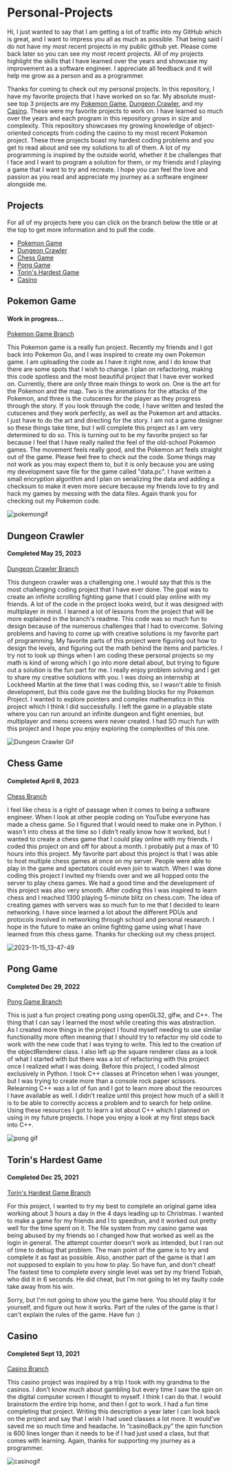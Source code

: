 # Personal-Projects
Hi, I just wanted to say that I am getting a lot of traffic into my GitHub which is great, and I want to impress you all as much as possible. That being said I do not have my most recent projects in my public github yet. Please come back later so you can see my most recent projects. All of my projects highlight the skills that I have learned over the years and showcase my improvement as a software engineer. I appreciate all feedback and it will help me grow as a person and as a programmer.

Thanks for coming to check out my personal projects. In this repository, I have my favorite projects that I have worked on so far. My absolute must-see top 3 projects are my [Pokemon Game](#pokemon-game), [Dungeon Crawler](#dungeon-crawler), and my [Casino](#casino). These were my favorite projects to work on. I have learned so much over the years and each program in this repository grows in size and complexity. This repository showcases my growing knowledge of object-oriented concepts from coding the casino to my most recent Pokemon project. These three projects boast my hardest coding problems and you get to read about and see my solutions to all of them. A lot of my programming is inspired by the outside world, whether it be challenges that I face and I want to program a solution for them, or my friends and I playing a game that I want to try and recreate. I hope you can feel the love and passion as you read and appreciate my journey as a software engineer alongside me.

## Projects
For all of my projects here you can click on the branch below the title or at the top to get more information and to pull the code.
- [Pokemon Game](#pokemon-game)
- [Dungeon Crawler](#dungeon-crawler)
- [Chess Game](#chess-game)
- [Pong Game](#pong-game)
- [Torin's Hardest Game](#torins-hardest-game)
- [Casino](#casino)

## Pokemon Game
#### Work in progress...
[Pokemon Game Branch](../Pokemon-Game)

This Pokemon game is a really fun project. Recently my friends and I got back into Pokemon Go, and I was inspired to create my own Pokemon game. I am uploading the code as I have it right now, and I do know that there are some spots that I wish to change. I plan on refactoring, making this code spotless and the most beautiful project that I have ever worked on. Currently, there are only three main things to work on. One is the art for the Pokemon and the map. Two is the animations for the attacks of the Pokemon, and three is the cutscenes for the player as they progress through the story. If you look through the code, I have written and tested the cutscenes and they work perfectly, as well as the Pokemon art and attacks. I just have to do the art and directing for the story. I am not a game designer so these things take time, but I will complete this project as I am very determined to do so. This is turning out to be my favorite project so far because I feel that I have really nailed the feel of the old-school Pokemon games. The movement feels really good, and the Pokemon art feels straight out of the game. Please feel free to check out the code. Some things may not work as you may expect them to, but it is only because you are using my development save file for the game called "data.pc". I have written a small encryption algorithm and I plan on serializing the data and adding a checksum to make it even more secure because my friends love to try and hack my games by messing with the data files. Again thank you for checking out my Pokemon code. 

![pokemongif](https://github.com/Legendarylion1/Personal-Projects/assets/74434159/6b69e2d8-7e4a-4a1a-83f7-d1e847e67bb8)

## Dungeon Crawler
#### Completed May 25, 2023
[Dungeon Crawler Branch](../Dungeon-Crawler)

This dungeon crawler was a challenging one. I would say that this is the most challenging coding project that I have ever done. The goal was to create an infinite scrolling fighting game that I could play online with my friends. A lot of the code in the project looks weird, but it was designed with multiplayer in mind. I learned a lot of lessons from the project that will be more explained in the branch's readme. This code was so much fun to design because of the numerous challenges that I had to overcome. Solving problems and having to come up with creative solutions is my favorite part of programming. My favorite parts of this project were figuring out how to design the levels, and figuring out the math behind the items and particles. I try not to look up things when I am coding these personal projects so my math is kind of wrong which I go into more detail about, but trying to figure out a solution is the fun part for me. I really enjoy problem solving and I get to share my creative solutions with you. I was doing an internship at Lockheed Martin at the time that I was coding this, so I wasn't able to finish development, but this code gave me the building blocks for my Pokemon Project. I wanted to explore pointers and complex mathematics in this project which I think I did successfully. I left the game in a playable state where you can run around an infinite dungeon and fight enemies, but multiplayer and menu screens were never created. I had SO much fun with this project and I hope you enjoy exploring the complexities of this one.

![Dungeon Crawler Gif](https://github.com/Legendarylion1/Personal-Projects/assets/74434159/92e54f8a-9fde-42c3-86eb-b0de70623514)


## Chess Game
#### Completed April 8, 2023
[Chess Branch](../Chess)

I feel like chess is a right of passage when it comes to being a software engineer. When I look at other people coding on YouTube everyone has made a chess game. So I figured that I would need to make one in Python. I wasn't into chess at the time so I didn't really know how it worked, but I wanted to create a chess game that I could play online with my friends. I coded this project on and off for about a month. I probably put a max of 10 hours into this project. My favorite part about this project is that I was able to host multiple chess games at once on my server. People were able to play in the game and spectators could even join to watch. When I was done coding this project I invited my friends over and we all hopped onto the server to play chess games. We had a good time and the development of this project was also very smooth. After coding this I was inspired to learn chess and I reached 1300 playing 5-minute blitz on chess.com. The idea of creating games with servers was so much fun to me that I decided to learn networking. I have since learned a lot about the different PDUs and protocols involved in networking through school and personal research. I hope in the future to make an online fighting game using what I have learned from this chess game. Thanks for checking out my chess project.

![2023-11-15_13-47-49](https://github.com/Legendarylion1/Personal-Projects/assets/74434159/78c93ac3-9920-4ab2-988a-32e1f6d65842)



## Pong Game
#### Completed Dec 29, 2022
[Pong Game Branch](../Pong-Game)

This is just a fun project creating pong using openGL32, glfw, and C++. The thing that I can say I learned the most while creating this was abstraction. As I created more things in the project I found myself needing to use similar functionality more often meaning that I should try to refactor my old code to work with the new code that I was trying to write. This led to the creation of the objectRenderer class. I also left up the square renderer class as a look of what I started with but there was a lot of refactoring with this project once I realized what I was doing. Before this project, I coded almost exclusively in Python. I took C++ classes at Princeton when I was younger, but I was trying to create more than a console rock paper scissors. Relearning C++ was a lot of fun and I got to learn more about the resources I have available as well. I didn't realize until this project how much of a skill it is to be able to correctly access a problem and to search for help online. Using these resources I got to learn a lot about C++ which I planned on using in my future projects. I hope you enjoy a look at my first steps back into C++.

![pong gif](https://github.com/Legendarylion1/Personal-Projects/assets/74434159/2436ceb9-5410-40c3-9aeb-ae9ce2fea170)



## Torin's Hardest Game
#### Completed Dec 25, 2021
[Torin's Hardest Game Branch](../Torins-Hardest-Game)

For this project, I wanted to try my best to complete an original game idea working about 3 hours a day in the 4 days leading up to Christmas. I wanted to make a game for my friends and I to speedrun, and it worked out pretty well for the time spent on it.  The file system from my casino game was being abused by my friends so I changed how that worked as well as the login in general. The attempt counter doesn't work as intended, but I ran out of time to debug that problem. The main point of the game is to try and complete it as fast as possible. Also, another part of the game is that I am not supposed to explain to you how to play. So have fun, and don't cheat! The fastest time to complete every single level was set by my friend Tobiah, who did it in 6 seconds. He did cheat, but I'm not going to let my faulty code take away from his win.

Sorry, but I'm not going to show you the game here. You should play it for yourself, and figure out how it works. Part of the rules of the game is that I can't explain the rules of the game. Have fun :)

## Casino
#### Completed Sept 13, 2021
[Casino Branch](../Casino)

This casino project was inspired by a trip I took with my grandma to the casinos. I don’t know much about gambling but every time I saw the spin on the digital computer screen I thought to myself. I think I can do that. I would brainstorm the entire trip home, and then I got to work. I had a fun time completing that project. Writing this description a year later I can look back on the project and say that I wish I had used classes a lot more. It would've saved me so much time and headache. In “casinoBack.py” the spin function is 600 lines longer than it needs to be if I had just used a class, but that comes with learning. Again, thanks for supporting my journey as a programmer.


![casinogif](https://github.com/Legendarylion1/Personal-Projects/assets/74434159/fdac9a95-00f6-4b53-90b5-bd55d0dce8ec)

